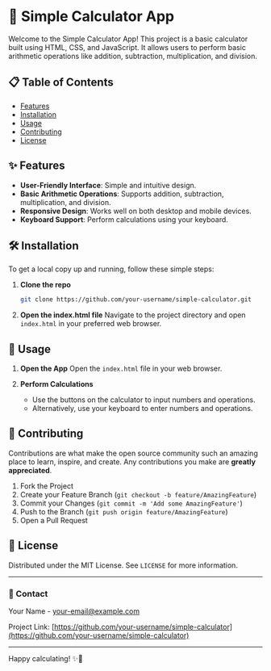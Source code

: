 # 📱 Simple Calculator App

Welcome to the Simple Calculator App! This project is a basic calculator built using HTML, CSS, and JavaScript. It allows users to perform basic arithmetic operations like addition, subtraction, multiplication, and division.

## 📋 Table of Contents
- [Features](#features)
- [Installation](#installation)
- [Usage](#usage)
- [Contributing](#contributing)
- [License](#license)

## ✨ Features

- **User-Friendly Interface**: Simple and intuitive design.
- **Basic Arithmetic Operations**: Supports addition, subtraction, multiplication, and division.
- **Responsive Design**: Works well on both desktop and mobile devices.
- **Keyboard Support**: Perform calculations using your keyboard.

## 🛠️ Installation

To get a local copy up and running, follow these simple steps:

1. **Clone the repo**
   ```sh
   git clone https://github.com/your-username/simple-calculator.git
   ```
2. **Open the index.html file**
   Navigate to the project directory and open `index.html` in your preferred web browser.

## 🚀 Usage

1. **Open the App**
   Open the `index.html` file in your web browser.

2. **Perform Calculations**
   - Use the buttons on the calculator to input numbers and operations.
   - Alternatively, use your keyboard to enter numbers and operations.

## 🤝 Contributing

Contributions are what make the open source community such an amazing place to learn, inspire, and create. Any contributions you make are **greatly appreciated**.

1. Fork the Project
2. Create your Feature Branch (`git checkout -b feature/AmazingFeature`)
3. Commit your Changes (`git commit -m 'Add some AmazingFeature'`)
4. Push to the Branch (`git push origin feature/AmazingFeature`)
5. Open a Pull Request

## 📜 License

Distributed under the MIT License. See `LICENSE` for more information.

---

### 📧 Contact

Your Name - [your-email@example.com](mailto:your-email@example.com)

Project Link: [https://github.com/your-username/simple-calculator](https://github.com/your-username/simple-calculator)

---

Happy calculating! ✨🔢
